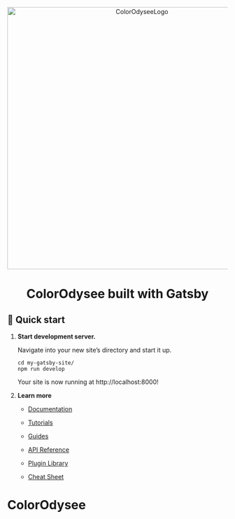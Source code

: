 <p align="center">
  <a href="https://colorodysee.com/">
    <img alt="ColorOdyseeLogo" src="https://colorodysee.com/static/colorodysee-logo-552bfb2524068f29c6bd1bdb43653240.webp" width="600" />
  </a>
</p>
<h1 align="center">
  ColorOdysee built with Gatsby
</h1>

## 🚀 Quick start


1.  **Start development server.**

    Navigate into your new site’s directory and start it up.

    ```shell
    cd my-gatsby-site/
    npm run develop
    ```

    Your site is now running at http://localhost:8000!


2.  **Learn more**

    - [Documentation](https://www.gatsbyjs.com/docs/?utm_source=starter&utm_medium=readme&utm_campaign=minimal-starter)

    - [Tutorials](https://www.gatsbyjs.com/tutorial/?utm_source=starter&utm_medium=readme&utm_campaign=minimal-starter)

    - [Guides](https://www.gatsbyjs.com/tutorial/?utm_source=starter&utm_medium=readme&utm_campaign=minimal-starter)

    - [API Reference](https://www.gatsbyjs.com/docs/api-reference/?utm_source=starter&utm_medium=readme&utm_campaign=minimal-starter)

    - [Plugin Library](https://www.gatsbyjs.com/plugins?utm_source=starter&utm_medium=readme&utm_campaign=minimal-starter)

    - [Cheat Sheet](https://www.gatsbyjs.com/docs/cheat-sheet/?utm_source=starter&utm_medium=readme&utm_campaign=minimal-starter)


# ColorOdysee
